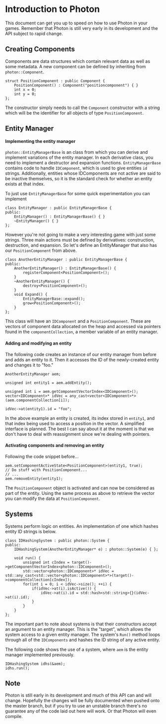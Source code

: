 # Introduction to Photon
This document can get you up to speed on how to use Photon in your games.
Remember that Photon is still very early in its development and the API subject
to rapid change.

## Creating Components
Components are data structures which contain relevant data as well as some
metadata. A new component can be defined by inheriting from `photon::Component`.

```
struct PositionComponent : public Component {
    PositionComponent() : Component("positioncomponent") { }
    int x = 0;
    int y = 0;
};
```

The constructor simply needs to call the `Component` constructor with a string
which will be the identifier for all objects of type `PositionComponent`.


## Entity Manager
#### Implementing the entity manager
`photon::EntityManagerBase` is an class from which you can derive and implement
variations of the entity manager. In each derivative class, you need to
implement a destructor and expansion functions. `EntityManagerBase` contains
code to handle `IDComponent`, which is used to give entities `id` strings.
Additionally, entities whose IDComponents are not active are said to be inactive
themselves, so it is the standard check for whether an entity exists at that
index.

To just use `EntityManagerBase` for some quick experimentation you can implement

```
class EntityManager : public EntityManagerBase {
public:
    EntityManager() : EntityManagerBase() { }
    ~EntityManager() { }
};
```

However you're not going to make a very interesting game with just some strings.
Three main actions must be defined by derivatives: construction, destruction, 
and expansion. So let's define an EntityManager that also has our 
`PositionComponent` from above.

```
class AnotherEntityManager : public EntityManagerBase {
public:
    AnotherEntityManager() : EntityManagerBase() {
        registerComponent<PositionComponent>();
    }
    ~AnotherEntityManager() {
        destroy<PositionComponent>();
    }
    void Expand() {
        EntityManagerBase::expand();
        grow<PositionComponent>();
    }
};
```

This class will have an `IDComponent` and a `PositionComponent`. These are
vectors of component data allocated on the heap and accessed via pointers found
in the `componentCollection`, a member variable of an entity manager.


#### Adding and modifying an entity
The following code creates an instance of our entity manager from before and 
adds an entity to it. Then it accesses the ID of the newly-created entity and
changes it to "foo."

```
AnotherEntityManager aem;

unsigned int entity1 = aem.addEntity();

unsigned int i = aem.getComponentVectorIndex<IDComponent>();
vector<IDComponent>* idVec = any_cast<vector<IDComponent>*>(aem.componentCollection[i]);

idVec->at(entity1).id = "foo";
```

In the above example an entity is created, its index stored in `entity1`, and
that index being used to access a position in the vector. A simplified interface
is planned. The best I can say about it at the moment is that we don't have to
deal with reassignment since we're dealing with pointers.


#### Activating components and removing an entity
Following the code snippet before...

```
aem.setComponentActiveState<PositionComponent>(entity1, true);
// Do stuff with PositionComponent...
// ...
aem.removeEntity(entity1);
``` 

The `PositionComponent` object is activated and can now be considered as part of
the entity. Using the same process as above to retrieve the vector you can
modify the data at `PositionComponent`.


## Systems
Systems perform logic on entities. An implementation of one which hashes entity
ID strings is below.

```
class IDHashingSystem : public photon::System {
public:
	IDHashingSystem(AnotherEntityManager* e) : photon::System(e) { };

	void run() {
		unsigned int cIndex = target()->getComponentVectorIndex<photon::IDComponent>();
		std::vector<photon::IDComponent>* idVec = std::any_cast<std::vector<photon::IDComponent>*>(target()->componentCollection[cIndex]);
		for(int i = 0; i < idVec->size(); ++i) {
			if(idVec->at(i).isActive()) {
				idVec->at(i).id = std::hash<std::string>{}(idVec->at(i).id);
			}
		}
	}
};
```

The important part to note about systems is that their constructors accept an
argument to an entity manager. This is the "target", which allows the system
access to a given entity manager. The system's `Run()` method loops through all
of the `IDComponents` and hashes the ID string of any active entity.

The following code shows the use of a system, where `aem` is the entity manager
implemented previously.

```
IDHashingSystem idhs(&aem);
idhs.run();
```

## Note
Photon is still early in its development and much of this API can and will 
change. Hopefully the changes will be fully documented when pushed onto the
master branch, but if you try to use an unstable branch there's no guarantee
any of the code laid out here will work. Or that Photon will even compile.